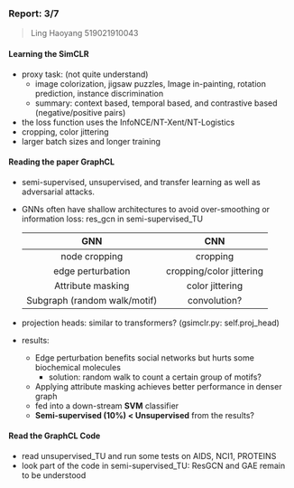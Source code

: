 ### Report: 3/7

> Ling Haoyang 519021910043

#### Learning the SimCLR

- proxy task: (not quite understand)
  - image colorization, jigsaw puzzles, Image in-painting, rotation prediction, instance discrimination
  - summary: context based, temporal based, and contrastive based (negative/positive pairs)
- the loss function uses the InfoNCE/NT-Xent/NT-Logistics
- cropping, color jittering
- larger batch sizes and longer training



#### Reading the paper GraphCL

-  semi-supervised, unsupervised, and transfer learning as well as adversarial attacks.

- GNNs often have shallow architectures to avoid over-smoothing or information loss: res_gcn in semi-supervised_TU

  |             GNN              |           CNN            |
  | :--------------------------: | :----------------------: |
  |        node cropping         |         cropping         |
  |      edge perturbation       | cropping/color jittering |
  |      Attribute masking       |     color jittering      |
  | Subgraph (random walk/motif) |       convolution?       |

- projection heads: similar to transformers? (gsimclr.py: self.proj_head)

- results:

  -  Edge perturbation benefits social networks but hurts some biochemical molecules
     -  solution: random walk to count a certain group of motifs?
  -  Applying attribute masking achieves better performance in denser graph
  -  fed into a down-stream **SVM** classifier
  -  **Semi-supervised (10%) < Unsupervised** from the results?



#### Read the GraphCL Code

- read unsupervised_TU and run some tests on AIDS, NCI1, PROTEINS
- look part of the code in semi-supervised_TU: ResGCN and GAE remain to be understood